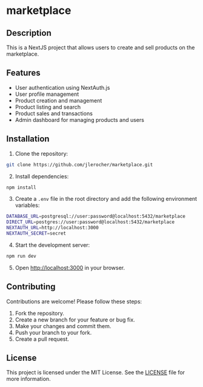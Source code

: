 # marketplace

## Description

This is a NextJS project that allows users to create and sell products on the marketplace.

## Features

- User authentication using NextAuth.js
- User profile management
- Product creation and management
- Product listing and search
- Product sales and transactions
- Admin dashboard for managing products and users

## Installation

1. Clone the repository:

```bash
git clone https://github.com/jlerocher/marketplace.git
```

2. Install dependencies:

```bash
npm install
```

3. Create a `.env` file in the root directory and add the following environment variables:

```bash
DATABASE_URL=postgresql://user:password@localhost:5432/marketplace
DIRECT_URL=postgres://user:password@localhost:5432/marketplace
NEXTAUTH_URL=http://localhost:3000
NEXTAUTH_SECRET=secret
```

4. Start the development server:

```bash
npm run dev
```

5. Open [http://localhost:3000](http://localhost:3000) in your browser.

## Contributing

Contributions are welcome! Please follow these steps:

1. Fork the repository.
2. Create a new branch for your feature or bug fix.
3. Make your changes and commit them.
4. Push your branch to your fork.
5. Create a pull request.

## License

This project is licensed under the MIT License. See the [LICENSE](LICENSE) file for more information.